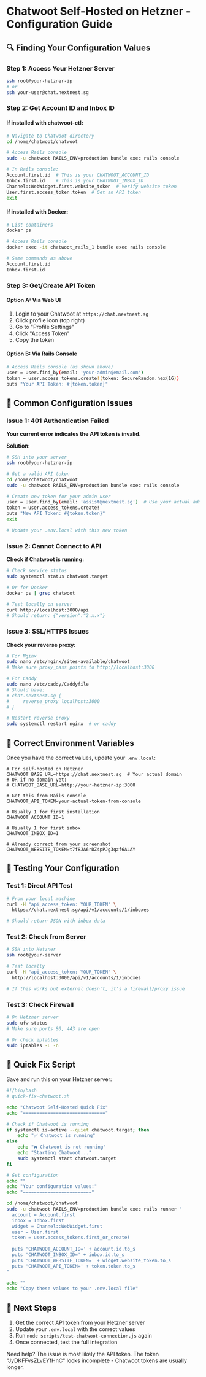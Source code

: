 # Chatwoot Self-Hosted on Hetzner - Configuration Guide

## 🔍 Finding Your Configuration Values

### Step 1: Access Your Hetzner Server
```bash
ssh root@your-hetzner-ip
# or
ssh your-user@chat.nextnest.sg
```

### Step 2: Get Account ID and Inbox ID

#### If installed with chatwoot-ctl:
```bash
# Navigate to Chatwoot directory
cd /home/chatwoot/chatwoot

# Access Rails console
sudo -u chatwoot RAILS_ENV=production bundle exec rails console

# In Rails console:
Account.first.id  # This is your CHATWOOT_ACCOUNT_ID
Inbox.first.id    # This is your CHATWOOT_INBOX_ID
Channel::WebWidget.first.website_token  # Verify website token
User.first.access_token.token  # Get an API token
exit
```

#### If installed with Docker:
```bash
# List containers
docker ps

# Access Rails console
docker exec -it chatwoot_rails_1 bundle exec rails console

# Same commands as above
Account.first.id
Inbox.first.id
```

### Step 3: Get/Create API Token

#### Option A: Via Web UI
1. Login to your Chatwoot at `https://chat.nextnest.sg`
2. Click profile icon (top right)
3. Go to "Profile Settings"
4. Click "Access Token"
5. Copy the token

#### Option B: Via Rails Console
```bash
# Access Rails console (as shown above)
user = User.find_by(email: 'your-admin@email.com')
token = user.access_tokens.create!(token: SecureRandom.hex(16))
puts "Your API Token: #{token.token}"
```

## 🔧 Common Configuration Issues

### Issue 1: 401 Authentication Failed
**Your current error indicates the API token is invalid.**

**Solution:**
```bash
# SSH into your server
ssh root@your-hetzner-ip

# Get a valid API token
cd /home/chatwoot/chatwoot
sudo -u chatwoot RAILS_ENV=production bundle exec rails console

# Create new token for your admin user
user = User.find_by(email: 'assist@nextnest.sg')  # Use your actual admin email
token = user.access_tokens.create!
puts "New API Token: #{token.token}"
exit

# Update your .env.local with this new token
```

### Issue 2: Cannot Connect to API
**Check if Chatwoot is running:**
```bash
# Check service status
sudo systemctl status chatwoot.target

# Or for Docker
docker ps | grep chatwoot

# Test locally on server
curl http://localhost:3000/api
# Should return: {"version":"2.x.x"}
```

### Issue 3: SSL/HTTPS Issues
**Check your reverse proxy:**
```bash
# For Nginx
sudo nano /etc/nginx/sites-available/chatwoot
# Make sure proxy_pass points to http://localhost:3000

# For Caddy
sudo nano /etc/caddy/Caddyfile
# Should have:
# chat.nextnest.sg {
#     reverse_proxy localhost:3000
# }

# Restart reverse proxy
sudo systemctl restart nginx  # or caddy
```

## 📝 Correct Environment Variables

Once you have the correct values, update your `.env.local`:

```env
# For self-hosted on Hetzner
CHATWOOT_BASE_URL=https://chat.nextnest.sg  # Your actual domain
# OR if no domain yet:
# CHATWOOT_BASE_URL=http://your-hetzner-ip:3000

# Get this from Rails console
CHATWOOT_API_TOKEN=your-actual-token-from-console

# Usually 1 for first installation
CHATWOOT_ACCOUNT_ID=1

# Usually 1 for first inbox
CHATWOOT_INBOX_ID=1

# Already correct from your screenshot
CHATWOOT_WEBSITE_TOKEN=t7f8JA6rDZ4pPJg3qzf6ALAY
```

## 🧪 Testing Your Configuration

### Test 1: Direct API Test
```bash
# From your local machine
curl -H "api_access_token: YOUR_TOKEN" \
  https://chat.nextnest.sg/api/v1/accounts/1/inboxes

# Should return JSON with inbox data
```

### Test 2: Check from Server
```bash
# SSH into Hetzner
ssh root@your-server

# Test locally
curl -H "api_access_token: YOUR_TOKEN" \
  http://localhost:3000/api/v1/accounts/1/inboxes

# If this works but external doesn't, it's a firewall/proxy issue
```

### Test 3: Check Firewall
```bash
# On Hetzner server
sudo ufw status
# Make sure ports 80, 443 are open

# Or check iptables
sudo iptables -L -n
```

## 🚀 Quick Fix Script

Save and run this on your Hetzner server:

```bash
#!/bin/bash
# quick-fix-chatwoot.sh

echo "Chatwoot Self-Hosted Quick Fix"
echo "=============================="

# Check if Chatwoot is running
if systemctl is-active --quiet chatwoot.target; then
    echo "✅ Chatwoot is running"
else
    echo "❌ Chatwoot is not running"
    echo "Starting Chatwoot..."
    sudo systemctl start chatwoot.target
fi

# Get configuration
echo ""
echo "Your configuration values:"
echo "========================="

cd /home/chatwoot/chatwoot
sudo -u chatwoot RAILS_ENV=production bundle exec rails runner "
  account = Account.first
  inbox = Inbox.first
  widget = Channel::WebWidget.first
  user = User.first
  token = user.access_tokens.first_or_create!
  
  puts 'CHATWOOT_ACCOUNT_ID=' + account.id.to_s
  puts 'CHATWOOT_INBOX_ID=' + inbox.id.to_s
  puts 'CHATWOOT_WEBSITE_TOKEN=' + widget.website_token.to_s
  puts 'CHATWOOT_API_TOKEN=' + token.token.to_s
"

echo ""
echo "Copy these values to your .env.local file"
```

## 🔗 Next Steps

1. Get the correct API token from your Hetzner server
2. Update your `.env.local` with the correct values
3. Run `node scripts/test-chatwoot-connection.js` again
4. Once connected, test the full integration

Need help? The issue is most likely the API token. The token "JyDKFFvsZLvEYfHnC" looks incomplete - Chatwoot tokens are usually longer.